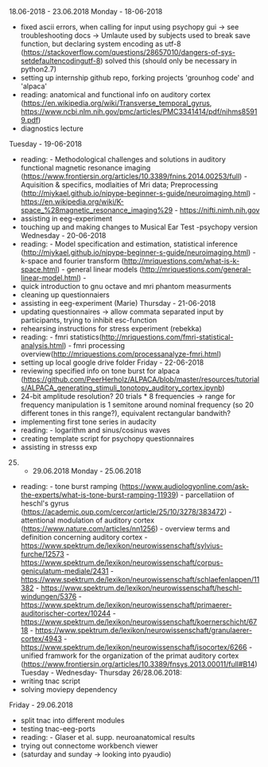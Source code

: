 18.06-2018 - 23.06.2018
Monday - 18-06-2018
  - fixed ascii errors, when calling for input using psychopy gui -> see troubleshooting docs
    -> Umlaute used by subjects used to break save function, but declaring system encoding as utf-8
      (https://stackoverflow.com/questions/28657010/dangers-of-sys-setdefaultencodingutf-8) solved this
       (should only be necessary in python2.7)
  - setting up internship github repo, forking projects 'grounhog code' and 'alpaca'   
  - reading: anatomical and functional info on auditory cortex 
    (https://en.wikipedia.org/wiki/Transverse_temporal_gyrus,
    https://www.ncbi.nlm.nih.gov/pmc/articles/PMC3341414/pdf/nihms85919.pdf)
  - diagnostics lecture

Tuesday - 19-06-2018
  - reading: - Methodological challenges and solutions in auditory functional magnetic resonance imaging
                (https://www.frontiersin.org/articles/10.3389/fnins.2014.00253/full)
             - Aquisition & specifics, modlaities of Mri data; Preprocessing
               (http://miykael.github.io/nipype-beginner-s-guide/neuroimaging.html)
             - https://en.wikipedia.org/wiki/K-space_%28magnetic_resonance_imaging%29
             - https://nifti.nimh.nih.gov
  - assisting in eeg-experiment
  - touching up and making changes to Musical Ear Test -psychopy version
Wednesday - 20-06-2018
  - reading:  - Model specification and estimation, statistical inference
                (http://miykael.github.io/nipype-beginner-s-guide/neuroimaging.html)
              - k-space and fourier transform (http://mriquestions.com/what-is-k-space.html)
              - general linear models (http://mriquestions.com/general-linear-model.html)
              -
  - quick introduction to gnu octave and mri phantom measurments
  - cleaning up questionnaiers
  - assisting in eeg-experiment (Marie)
Thursday - 21-06-2018
  - updating questionnaires -> allow commata separated input by participants, trying to inhibit esc-function
  - rehearsing instructions for stress experiment (rebekka)
  - reading: - fmri statistics(http://mriquestions.com/fmri-statistical-analysis.html)
             - fmri processing overview(http://mriquestions.com/processanalyze-fmri.html)
  - setting up local google drive folder
Friday - 22-06-2018
  - reviewing specified info on tone burst for alpaca (https://github.com/PeerHerholz/ALPACA/blob/master/resources/tutorials/ALPACA_generating_stimuli_tonotopy_auditory_cortex.ipynb)
  -  24-bit amplitude resolution? 20 trials * 8 frequencies -> range for frequency manipulation is 1 semitone around nominal 
     frequency (so 20 different tones in this range?),  equivalent rectangular bandwith?
  - implementing first tone series in audacity
  - reading: - logarithm and sinus/cosinus waves
  - creating template script for psychopy questionnaires
  - assisting in stresss exp 
 
 
25. - 29.06.2018
Monday - 25.06.2018
  - reading: - tone burst ramping (https://www.audiologyonline.com/ask-the-experts/what-is-tone-burst-ramping-11939)
             - parcellatiion of heschl's gyrus (https://academic.oup.com/cercor/article/25/10/3278/383472)
             - attentional modulation of auditory cortex (https://www.nature.com/articles/nn1256)
             - overview terms and definition concerning auditory cortex
                - https://www.spektrum.de/lexikon/neurowissenschaft/sylvius-furche/12573
                - https://www.spektrum.de/lexikon/neurowissenschaft/corpus-geniculatum-mediale/2431
                - https://www.spektrum.de/lexikon/neurowissenschaft/schlaefenlappen/11382
                - https://www.spektrum.de/lexikon/neurowissenschaft/heschl-windungen/5376
                - https://www.spektrum.de/lexikon/neurowissenschaft/primaerer-auditorischer-cortex/10244
                - https://www.spektrum.de/lexikon/neurowissenschaft/koernerschicht/6718
                - https://www.spektrum.de/lexikon/neurowissenschaft/granulaerer-cortex/4943
                - https://www.spektrum.de/lexikon/neurowissenschaft/isocortex/6266
             - unified framwork for the organization of the primat auditory cortex
               (https://www.frontiersin.org/articles/10.3389/fnsys.2013.00011/full#B14)
Tuesday - Wednesday- Thursday 26/28.06.2018: 
   - writing tnac script
   - solving moviepy dependency
   
Friday - 29.06.2018
   - split tnac into different modules
   - testing tnac-eeg-ports
   - reading: - Glaser et al. supp. neuroanatomical results
   - trying out connectome workbench viewer
   - (saturday and sunday -> looking into pyaudio)


